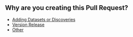 <!-- -----------^ Click "Preview" for a functional view! -->

## Why are you creating this Pull Request?

- [Adding Datasets or Discoveries](?title=Content%3A%20%3Cname%3E&expand=1&template=content.md)
- [Version Release](?title=Deploy%20vX.X.X&expand=1&template=version_release.md)
- [Other](?expand=1&template=default.md)